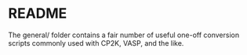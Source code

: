 # README

The general/ folder contains a fair number of useful one-off conversion scripts
commonly used with CP2K, VASP, and the like.
